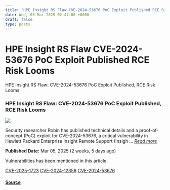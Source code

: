 ```yaml
---
title: "HPE Insight RS Flaw CVE-2024-53676 PoC Exploit Published RCE Risk Looms"
date: Wed, 05 Mar 2025 02:47:00 +0000
draft: false
type: posts
---
```

# HPE Insight RS Flaw CVE-2024-53676 PoC Exploit Published RCE Risk Looms





 HPE Insight RS Flaw: CVE-2024-53676 PoC Exploit Published, RCE Risk Looms 

### HPE Insight RS Flaw: CVE-2024-53676 PoC Exploit Published, RCE Risk Looms

![](https://upload.cvefeed.io/news/33477/thumbnail.jpg)

Security researcher Robin has published technical details and a proof-of-concept (PoC) exploit for CVE-2024-53676, a critical vulnerability in Hewlett Packard Enterprise Insight Remote Support (Insigh ... [_Read more_](https://securityonline.info/hpe-insight-rs-flaw-cve-2024-53676-poc-exploit-published-rce-risk-looms/)

**Published Date:** Mar 05, 2025 (2 weeks, 5 days ago)

Vulnerabilities has been mentioned in this article.

[CVE-2025-1723](https://cvefeed.io/vuln/detail/CVE-2025-1723) [CVE-2024-12356](https://cvefeed.io/vuln/detail/CVE-2024-12356) [CVE-2024-53676](https://cvefeed.io/vuln/detail/CVE-2024-53676)

#### [Source](https://securityonline.info/hpe-insight-rs-flaw-cve-2024-53676-poc-exploit-published-rce-risk-looms/)

